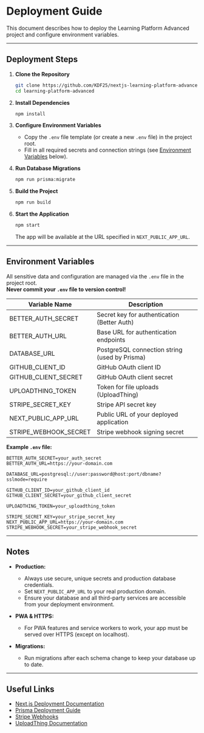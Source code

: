 # Deployment Guide

This document describes how to deploy the Learning Platform Advanced project and configure environment variables.

---

## Deployment Steps

1. **Clone the Repository**
   ```bash
   git clone https://github.com/KDF25/nextjs-learning-platform-advanced.git
   cd learning-platform-advanced
   ```

2. **Install Dependencies**
   ```bash
   npm install
   ```

3. **Configure Environment Variables**

   - Copy the `.env` file template (or create a new `.env` file) in the project root.
   - Fill in all required secrets and connection strings (see [Environment Variables](#environment-variables) below).

4. **Run Database Migrations**
   ```bash
   npm run prisma:migrate
   ```

5. **Build the Project**
   ```bash
   npm run build
   ```

6. **Start the Application**
   ```bash
   npm start
   ```

   The app will be available at the URL specified in `NEXT_PUBLIC_APP_URL`.

---

## Environment Variables

All sensitive data and configuration are managed via the `.env` file in the project root.  
**Never commit your `.env` file to version control!**

| Variable Name           | Description                                              |
|------------------------ |---------------------------------------------------------|
| BETTER_AUTH_SECRET      | Secret key for authentication (Better Auth)             |
| BETTER_AUTH_URL         | Base URL for authentication endpoints                   |
| DATABASE_URL            | PostgreSQL connection string (used by Prisma)           |
| GITHUB_CLIENT_ID        | GitHub OAuth client ID                                  |
| GITHUB_CLIENT_SECRET    | GitHub OAuth client secret                              |
| UPLOADTHING_TOKEN       | Token for file uploads (UploadThing)                    |
| STRIPE_SECRET_KEY       | Stripe API secret key                                   |
| NEXT_PUBLIC_APP_URL     | Public URL of your deployed application                 |
| STRIPE_WEBHOOK_SECRET   | Stripe webhook signing secret                           |

**Example `.env` file:**
```env
BETTER_AUTH_SECRET=your_auth_secret
BETTER_AUTH_URL=https://your-domain.com

DATABASE_URL=postgresql://user:password@host:port/dbname?sslmode=require

GITHUB_CLIENT_ID=your_github_client_id
GITHUB_CLIENT_SECRET=your_github_client_secret

UPLOADTHING_TOKEN=your_uploadthing_token

STRIPE_SECRET_KEY=your_stripe_secret_key
NEXT_PUBLIC_APP_URL=https://your-domain.com
STRIPE_WEBHOOK_SECRET=your_stripe_webhook_secret
```

---

## Notes

- **Production:**  
  - Always use secure, unique secrets and production database credentials.
  - Set `NEXT_PUBLIC_APP_URL` to your real production domain.
  - Ensure your database and all third-party services are accessible from your deployment environment.

- **PWA & HTTPS:**  
  - For PWA features and service workers to work, your app must be served over HTTPS (except on localhost).

- **Migrations:**  
  - Run migrations after each schema change to keep your database up to date.

---

## Useful Links

- [Next.js Deployment Documentation](https://nextjs.org/docs/deployment)
- [Prisma Deployment Guide](https://www.prisma.io/docs/guides/deployment)
- [Stripe Webhooks](https://stripe.com/docs/webhooks)
- [UploadThing Documentation](https://docs.uploadthing.com/)